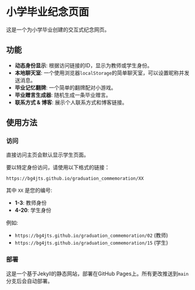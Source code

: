 # 小学毕业纪念页面

这是一个为小学毕业创建的交互式纪念网页。

## 功能

*   **动态身份显示**: 根据访问链接的ID，显示为教师或学生身份。
*   **本地聊天室**: 一个使用浏览器`localStorage`的简单聊天室，可以设置昵称并发送消息。
*   **毕业记忆翻牌**: 一个简单的翻牌配对小游戏。
*   **毕业赠言生成器**: 随机生成一条毕业赠言。
*   **联系方式 & 博客**: 展示个人联系方式和博客链接。

## 使用方法

### 访问

直接访问主页会默认显示学生页面。

要以特定身份访问，请使用以下格式的链接：

`https://bg4jts.github.io/graduation_commemoration/XX`

其中 `XX` 是您的编号:
*   **1-3**: 教师身份
*   **4-20**: 学生身份

例如:
*   `https://bg4jts.github.io/graduation_commemoration/02` (教师)
*   `https://bg4jts.github.io/graduation_commemoration/15` (学生)

### 部署

这是一个基于Jekyll的静态网站，部署在GitHub Pages上。所有更改推送到`main`分支后会自动部署。
